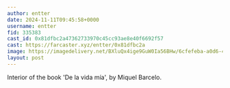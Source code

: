 ```yaml
---
author: entter
date: 2024-11-11T09:45:58+0000
username: entter
fid: 335383
cast_id: 0x81dfbc2a47362733970c45cc93ae8e40f6692f57
cast: https://farcaster.xyz/entter/0x81dfbc2a
image: https://imagedelivery.net/BXluQx4ige9GuW0Ia56BHw/6cfefeba-a0d6-49d9-c581-88f7c6924b00/original
layout: post
---
```


Interior of the book 'De la vida mía', by Miquel Barcelo.

<img src='https://imagedelivery.net/BXluQx4ige9GuW0Ia56BHw/6cfefeba-a0d6-49d9-c581-88f7c6924b00/original' alt='' referrerpolicy='no-referrer'/>
